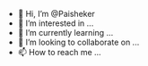 - 👋 Hi, I’m @Paisheker
- 👀 I’m interested in ...
- 🌱 I’m currently learning ...
- 💞️ I’m looking to collaborate on ...
- 📫 How to reach me ...

<!---
Paisheker/Paisheker is a ✨ special ✨ repository because its `README.md` (this file) appears on your GitHub profile.
You can click the Preview link to take a look at your changes.
--->
